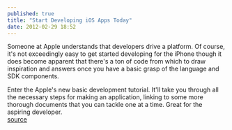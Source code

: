 ```yaml
---
published: true
title: "Start Developing iOS Apps Today"
date: 2012-02-29 18:52
---
```

Someone at Apple understands that developers drive a platform. Of course, it&apos;s not exceedingly easy to get started developing for the iPhone though it does become apparent that there&apos;s a ton of code from which to draw inspiration and answers once you have a basic grasp of the language and SDK components.

Enter the Apple&apos;s new basic development tutorial. It&apos;ll take you through all the necessary steps for making an application, linking to some more thorough documents that you can tackle one at a time. Great for the aspiring developer.
<br /><a href="https://developer.apple.com/library/ios/#referencelibrary/GettingStarted/RoadMapiOS/Introduction/Introduction.html">source</a>
